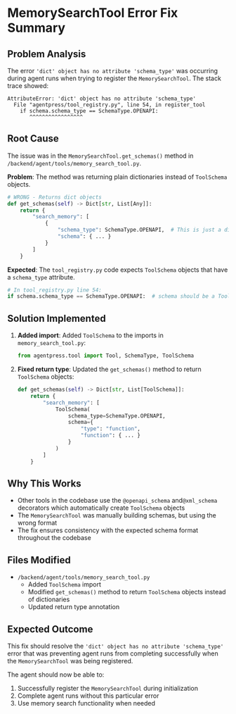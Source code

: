 # MemorySearchTool Error Fix Summary

## Problem Analysis

The error `'dict' object has no attribute 'schema_type'` was occurring during agent runs when trying to register the `MemorySearchTool`. The stack trace showed:

```
AttributeError: 'dict' object has no attribute 'schema_type'
  File "agentpress/tool_registry.py", line 54, in register_tool
    if schema.schema_type == SchemaType.OPENAPI:
       ^^^^^^^^^^^^^^^^^
```

## Root Cause

The issue was in the `MemorySearchTool.get_schemas()` method in `/backend/agent/tools/memory_search_tool.py`. 

**Problem**: The method was returning plain dictionaries instead of `ToolSchema` objects.

```python
# WRONG - Returns dict objects
def get_schemas(self) -> Dict[str, List[Any]]:
    return {
        "search_memory": [
            {
                "schema_type": SchemaType.OPENAPI,  # This is just a dict key, not an object attribute
                "schema": { ... }
            }
        ]
    }
```

**Expected**: The `tool_registry.py` code expects `ToolSchema` objects that have a `schema_type` attribute.

```python
# In tool_registry.py line 54:
if schema.schema_type == SchemaType.OPENAPI:  # schema should be a ToolSchema object
```

## Solution Implemented

1. **Added import**: Added `ToolSchema` to the imports in `memory_search_tool.py`:
   ```python
   from agentpress.tool import Tool, SchemaType, ToolSchema
   ```

2. **Fixed return type**: Updated the `get_schemas()` method to return `ToolSchema` objects:
   ```python
   def get_schemas(self) -> Dict[str, List[ToolSchema]]:
       return {
           "search_memory": [
               ToolSchema(
                   schema_type=SchemaType.OPENAPI,
                   schema={
                       "type": "function",
                       "function": { ... }
                   }
               )
           ]
       }
   ```

## Why This Works

- Other tools in the codebase use the `@openapi_schema` and`@xml_schema` decorators which automatically create `ToolSchema` objects
- The `MemorySearchTool` was manually building schemas, but using the wrong format
- The fix ensures consistency with the expected schema format throughout the codebase

## Files Modified

- `/backend/agent/tools/memory_search_tool.py`
  - Added `ToolSchema` import
  - Modified `get_schemas()` method to return `ToolSchema` objects instead of dictionaries
  - Updated return type annotation

## Expected Outcome

This fix should resolve the `'dict' object has no attribute 'schema_type'` error that was preventing agent runs from completing successfully when the `MemorySearchTool` was being registered.

The agent should now be able to:
1. Successfully register the `MemorySearchTool` during initialization
2. Complete agent runs without this particular error
3. Use memory search functionality when needed